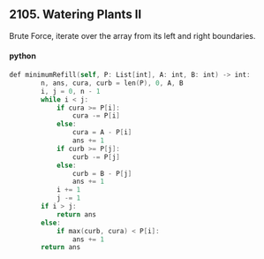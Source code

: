 ## 2105. Watering Plants II

Brute Force, iterate over the array from its left and right boundaries.

#### python
```swift
def minimumRefill(self, P: List[int], A: int, B: int) -> int:
        n, ans, cura, curb = len(P), 0, A, B
        i, j = 0, n - 1
        while i < j:
            if cura >= P[i]:
                cura -= P[i]
            else:
                cura = A - P[i]
                ans += 1
            if curb >= P[j]:
                curb -= P[j]
            else:
                curb = B - P[j]
                ans += 1
            i += 1
            j -= 1
        if i > j:
            return ans
        else:
            if max(curb, cura) < P[i]:
                ans += 1
        return ans
```
